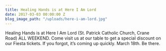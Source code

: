 ```yaml
---
title: Healing Hands is at Here I Am Lord
date: 2017-03-03 00:00:00 Z
blog_image_path: "/uploads/here-i-am-lord.jpg"
---
```


Healing Hands is at Here I Am Lord (St. Patrick Catholic Church, Crane Road) ALL WEEKEND. Come visit us at our table to get a special discount on our Fiesta tickets. If you forgot, it’s coming up quickly. March 18th. Be there.